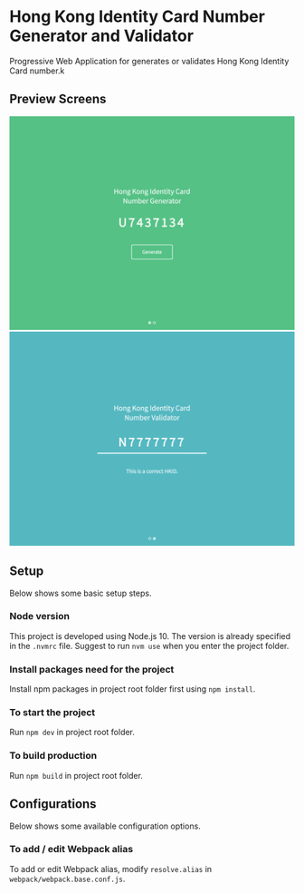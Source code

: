 # Hong Kong Identity Card Number Generator and Validator #

Progressive Web Application for generates or validates Hong Kong Identity Card number.k 

## Preview Screens ##
![Generator](./docs/hkid-generator-home.png)
![Validator](./docs/hkid-generator-validator.png)

## Setup ##
Below shows some basic setup steps.

### Node version ###
This project is developed using Node.js 10. The version is already specified in the `.nvmrc` file. Suggest to run `nvm use` when you enter the project folder.

### Install packages need for the project ###
Install npm packages in project root folder first using `npm install`.

### To start the project ##
Run `npm dev` in project root folder.

### To build production ###
Run `npm build` in project root folder.

## Configurations ##
Below shows some available configuration options.

### To add / edit Webpack alias ###
To add or edit Webpack alias, modify `resolve.alias` in `webpack/webpack.base.conf.js`.
